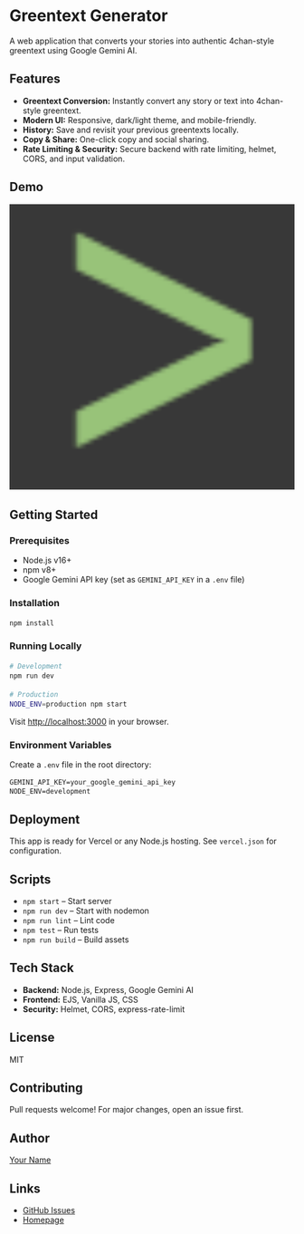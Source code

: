 # Greentext Generator

A web application that converts your stories into authentic 4chan-style greentext using Google Gemini AI.

## Features
- **Greentext Conversion:** Instantly convert any story or text into 4chan-style greentext.
- **Modern UI:** Responsive, dark/light theme, and mobile-friendly.
- **History:** Save and revisit your previous greentexts locally.
- **Copy & Share:** One-click copy and social sharing.
- **Rate Limiting & Security:** Secure backend with rate limiting, helmet, CORS, and input validation.

## Demo
![Screenshot](public/images/android-chrome-512x512.png)

## Getting Started

### Prerequisites
- Node.js v16+
- npm v8+
- Google Gemini API key (set as `GEMINI_API_KEY` in a `.env` file)

### Installation
```bash
npm install
```

### Running Locally
```bash
# Development
npm run dev

# Production
NODE_ENV=production npm start
```

Visit [http://localhost:3000](http://localhost:3000) in your browser.

### Environment Variables
Create a `.env` file in the root directory:
```
GEMINI_API_KEY=your_google_gemini_api_key
NODE_ENV=development
```

## Deployment
This app is ready for Vercel or any Node.js hosting. See `vercel.json` for configuration.

## Scripts
- `npm start` – Start server
- `npm run dev` – Start with nodemon
- `npm run lint` – Lint code
- `npm test` – Run tests
- `npm run build` – Build assets

## Tech Stack
- **Backend:** Node.js, Express, Google Gemini AI
- **Frontend:** EJS, Vanilla JS, CSS
- **Security:** Helmet, CORS, express-rate-limit

## License
MIT

## Contributing
Pull requests welcome! For major changes, open an issue first.

## Author
[Your Name](mailto:your.email@example.com)

## Links
- [GitHub Issues](https://github.com/yourusername/greentext-generator/issues)
- [Homepage](https://github.com/yourusername/greentext-generator#readme)
